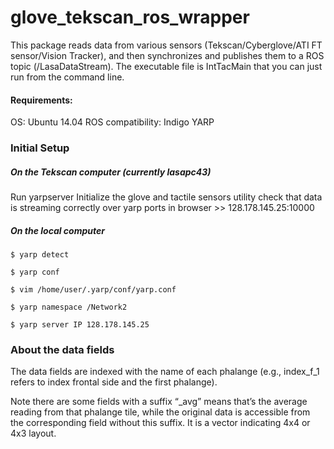 # glove_tekscan_ros_wrapper

This package reads data from various sensors (Tekscan/Cyberglove/ATI FT sensor/Vision Tracker), and then synchronizes and publishes them to a ROS topic (/LasaDataStream). The executable file is IntTacMain that you can just run from the command line.

#### Requirements:

OS: Ubuntu 14.04
ROS compatibility: Indigo
YARP

### Initial Setup

##### On the Tekscan computer (currently lasapc43)
Run yarpserver
Initialize the glove and tactile sensors utility
check that data is streaming correctly over yarp ports 
in browser >> 128.178.145.25:10000

##### On the local computer 
```
$ yarp detect
```

```
$ yarp conf
```

```
$ vim /home/user/.yarp/conf/yarp.conf
```

```
$ yarp namespace /Network2
```

```
$ yarp server IP 128.178.145.25
```


### About the data fields

The data fields are indexed with the name of each phalange (e.g., index_f_1 refers to index frontal side and the first phalange). 

Note there are some fields with a suffix “_avg” means that’s the average reading from that phalange tile,  while the original data is accessible from the corresponding field without this suffix. It is a vector indicating 4x4 or 4x3 layout.
 
